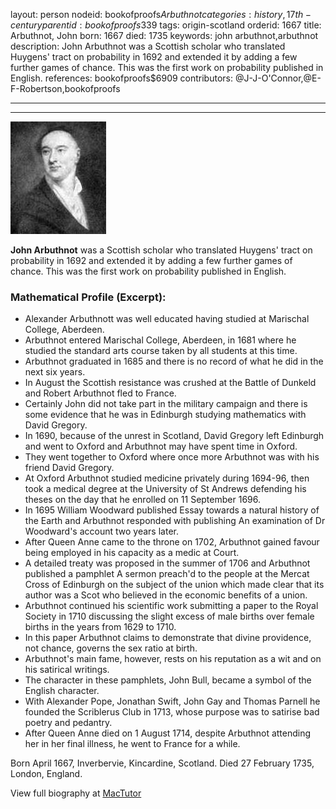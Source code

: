 layout: person
nodeid: bookofproofs$Arbuthnot
categories: history,17th-century
parentid: bookofproofs$339
tags: origin-scotland
orderid: 1667
title: Arbuthnot, John
born: 1667
died: 1735
keywords: john arbuthnot,arbuthnot
description: John Arbuthnot was a Scottish scholar who translated Huygens' tract on probability in 1692 and extended it by adding a few further games of chance. This was the first work on probability published in English.
references: bookofproofs$6909
contributors: @J-J-O'Connor,@E-F-Robertson,bookofproofs

---



---

![Arbuthnot.jpg](https://github.com/bookofproofs/bookofproofs.github.io/blob/main/_sources/_assets/images/portraits/Arbuthnot.jpg?raw=true)

**John Arbuthnot** was a Scottish scholar who translated Huygens' tract on probability in 1692 and extended it by adding a few further games of chance. This was the first work on probability published in English.

### Mathematical Profile (Excerpt):
* Alexander Arbuthnott was well educated having studied at Marischal College, Aberdeen.
* Arbuthnot entered Marischal College, Aberdeen, in 1681 where he studied the standard arts course taken by all students at this time.
* Arbuthnot graduated in 1685 and there is no record of what he did in the next six years.
* In August the Scottish resistance was crushed at the Battle of Dunkeld and Robert Arbuthnot fled to France.
* Certainly John did not take part in the military campaign and there is some evidence that he was in Edinburgh studying mathematics with David Gregory.
* In 1690, because of the unrest in Scotland, David Gregory left Edinburgh and went to Oxford and Arbuthnot may have spent time in Oxford.
* They went together to Oxford where once more Arbuthnot was with his friend David Gregory.
* At Oxford Arbuthnot studied medicine privately during 1694-96, then took a medical degree at the University of St Andrews defending his theses on the day that he enrolled on 11 September 1696.
* In 1695 William Woodward published Essay towards a natural history of the Earth and Arbuthnot responded with publishing An examination of Dr Woodward's account two years later.
* After Queen Anne came to the throne on 1702, Arbuthnot gained favour being employed in his capacity as a medic at Court.
* A detailed treaty was proposed in the summer of 1706 and Arbuthnot published a pamphlet A sermon preach'd to the people at the Mercat Cross of Edinburgh on the subject of the union which made clear that its author was a Scot who believed in the economic benefits of a union.
* Arbuthnot continued his scientific work submitting a paper to the Royal Society in 1710 discussing the slight excess of male births over female births in the years from 1629 to 1710.
* In this paper Arbuthnot claims to demonstrate that divine providence, not chance, governs the sex ratio at birth.
* Arbuthnot's main fame, however, rests on his reputation as a wit and on his satirical writings.
* The character in these pamphlets, John Bull, became a symbol of the English character.
* With Alexander Pope, Jonathan Swift, John Gay and Thomas Parnell he founded the Scriblerus Club in 1713, whose purpose was to satirise bad poetry and pedantry.
* After Queen Anne died on 1 August 1714, despite Arbuthnot attending her in her final illness, he went to France for a while.

Born April 1667, Inverbervie, Kincardine, Scotland. Died 27 February 1735, London, England.

View full biography at [MacTutor](https://mathshistory.st-andrews.ac.uk/Biographies/Arbuthnot/)
